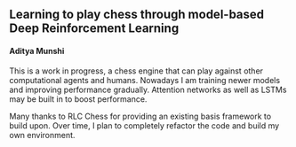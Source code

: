 
## Learning to play chess through model-based Deep Reinforcement Learning
#### Aditya Munshi

This is a work in progress, a chess engine that can play against other computational agents and humans. Nowadays I am training newer models and improving performance gradually. Attention networks as well as LSTMs may be built in to boost performance.

Many thanks to RLC Chess for providing an existing basis framework to build upon. Over time, I plan to completely refactor the code and build my own environment. 



